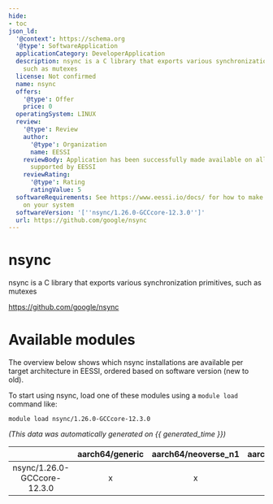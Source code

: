 ```yaml
---
hide:
- toc
json_ld:
  '@context': https://schema.org
  '@type': SoftwareApplication
  applicationCategory: DeveloperApplication
  description: nsync is a C library that exports various synchronization primitives,
    such as mutexes
  license: Not confirmed
  name: nsync
  offers:
    '@type': Offer
    price: 0
  operatingSystem: LINUX
  review:
    '@type': Review
    author:
      '@type': Organization
      name: EESSI
    reviewBody: Application has been successfully made available on all architectures
      supported by EESSI
    reviewRating:
      '@type': Rating
      ratingValue: 5
  softwareRequirements: See https://www.eessi.io/docs/ for how to make EESSI available
    on your system
  softwareVersion: '[''nsync/1.26.0-GCCcore-12.3.0'']'
  url: https://github.com/google/nsync
---
```


nsync
=====


nsync is a C library that exports various synchronization primitives, such as mutexes

https://github.com/google/nsync
# Available modules


The overview below shows which nsync installations are available per target architecture in EESSI, ordered based on software version (new to old).

To start using nsync, load one of these modules using a `module load` command like:

```shell
module load nsync/1.26.0-GCCcore-12.3.0
```

*(This data was automatically generated on {{ generated_time }})*  

| |aarch64/generic|aarch64/neoverse_n1|aarch64/neoverse_v1|aarch64/nvidia|x86_64/generic|x86_64/amd/zen2|x86_64/amd/zen3|x86_64/amd/zen4|x86_64/intel/haswell|x86_64/intel/sapphirerapids|x86_64/intel/skylake_avx512|
| :---: | :---: | :---: | :---: | :---: | :---: | :---: | :---: | :---: | :---: | :---: | :---: |
|nsync/1.26.0-GCCcore-12.3.0|x|x|x|-|x|x|x|x|x|x|x|
